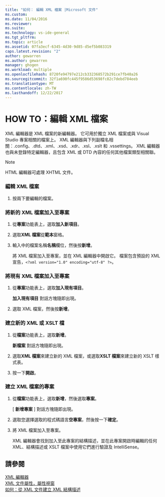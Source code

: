 ```yaml
---
title: "如何： 編輯 XML 檔案 |Microsoft 文件"
ms.custom: 
ms.date: 11/04/2016
ms.reviewer: 
ms.suite: 
ms.technology: vs-ide-general
ms.tgt_pltfrm: 
ms.topic: article
ms.assetid: 07fa3ecf-6345-4d30-9d85-d5ef5b083319
caps.latest.revision: "2"
author: gewarren
ms.author: gewarren
manager: ghogen
ms.workload: multiple
ms.openlocfilehash: 8720fe94797e212cb332368572b291ce7fb40a26
ms.sourcegitcommit: 32f1a690fc445f9586d53698fc82c7debd784eeb
ms.translationtype: MT
ms.contentlocale: zh-TW
ms.lasthandoff: 12/22/2017
---
```

# <a name="how-to-edit-xml-files"></a>HOW TO：編輯 XML 檔案
XML 編輯器是 XML 檔案的新編輯器。 它可用於獨立 XML 檔案或與 Visual Studio 專案相關的檔案上。 XML 編輯器與下列副檔名相關：.config、.dtd、.xml、.xsd、.xdr、.xsl、.xslt 和 .vssettings。 XML 編輯器也與未登錄特定編輯器，且包含 XML 或 DTD 內容的任何其他檔案類型相關聯。  
  
> [!NOTE]
>  HTML 編輯器可處理 XHTML 文件。  
  
### <a name="to-edit-an-xml-file"></a>編輯 XML 檔案  
  
1.  按兩下要編輯的檔案。  
  
### <a name="to-add-a-new-xml-file-to-a-project"></a>將新的 XML 檔案加入至專案  
  
1.  從**專案**功能表上，選取**加入新項目**。  
  
2.  選取**XML 檔案**從**範本**窗格。  
  
3.  輸入中的檔案名稱**名稱**欄位，然後按**新增**。  
  
     將 XML 檔案加入至專案，並在 XML 編輯器中開啟它。 檔案包含預設的 XML 宣告，`<?xml version="1.0" encoding="utf-8" ?>`。  
  
### <a name="to-add-an-existing-xml-file-to-a-project"></a>將現有 XML 檔案加入至專案  
  
1.  從**專案**功能表上，選取**加入現有項目**。  
  
     **加入現有項目** 對話方塊隨即出現。  
  
2.  選取 XML 檔案，然後按**新增**。  
  
### <a name="to-create-a-new-xml-or-xslt-file"></a>建立新的 XML 或 XSLT 檔  
  
1.  從**檔案**功能表上，選取**新增**。  
  
     **新檔案** 對話方塊隨即出現。  
  
2.  選取**XML 檔案**來建立新的 XML 檔案，或選取**XSLT 檔案**來建立新的 XSLT 樣式表。  
  
3.  按一下**開啟**。  
  
### <a name="to-create-a-project-for-xml-files"></a>建立 XML 檔案的專案  
  
1.  從**檔案**功能表上，選取**新增**，然後選取**專案**。  
  
     [ **新增專案** ] 對話方塊隨即出現。  
  
2.  選取您選擇選取的程式碼語言**空專案**，然後按一下**確定**。  
  
3.  將 XML 檔案加入至專案。  
  
     XML 編輯器會找到加入至此專案的結構描述，並在此專案開啟時編輯的任何 XML、結構描述或 XSLT 檔案中使用它們進行驗證及 IntelliSense。  
  
## <a name="see-also"></a>請參閱  
 [XML 編輯器](../xml-tools/xml-editor.md)   
 [XML 文件屬性，屬性視窗](../xml-tools/xml-document-properties-properties-window.md)   
 [如何：從 XML 文件建立 XML 結構描述](../xml-tools/how-to-create-an-xml-schema-from-an-xml-document.md)